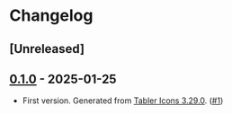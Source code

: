 # Changelog

## [Unreleased]

## [0.1.0](https://github.com/tahv/tablerpy/releases/tag/0.1.0) - 2025-01-25

- First version. Generated from [Tabler Icons 3.29.0](https://github.com/tabler/tabler-icons/releases/tag/v3.29.0). ([#1](https://github.com/tahv/tablerpy/pull/1))


